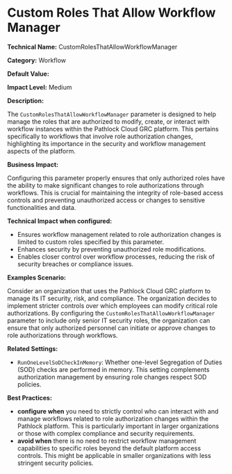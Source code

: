 # Custom Roles That Allow Workflow Manager

**Technical Name:** CustomRolesThatAllowWorkflowManager

**Category:** Workflow

**Default Value:**

**Impact Level:** Medium

**Description:**

The `CustomRolesThatAllowWorkflowManager` parameter is designed to help manage the roles that are authorized to modify, create, or interact with workflow instances within the Pathlock Cloud GRC platform. This pertains specifically to workflows that involve role authorization changes, highlighting its importance in the security and workflow management aspects of the platform.

**Business Impact:**

Configuring this parameter properly ensures that only authorized roles have the ability to make significant changes to role authorizations through workflows. This is crucial for maintaining the integrity of role-based access controls and preventing unauthorized access or changes to sensitive functionalities and data.

**Technical Impact when configured:**

- Ensures workflow management related to role authorization changes is limited to custom roles specified by this parameter.
- Enhances security by preventing unauthorized role modifications.
- Enables closer control over workflow processes, reducing the risk of security breaches or compliance issues.

**Examples Scenario:**

Consider an organization that uses the Pathlock Cloud GRC platform to manage its IT security, risk, and compliance. The organization decides to implement stricter controls over which employees can modify critical role authorizations. By configuring the `CustomRolesThatAllowWorkflowManager` parameter to include only senior IT security roles, the organization can ensure that only authorized personnel can initiate or approve changes to role authorizations through workflows.

**Related Settings:**

- `RunOneLevelSoDCheckInMemory`: Whether one-level Segregation of Duties (SOD) checks are performed in memory. This setting complements authorization management by ensuring role changes respect SOD policies.

**Best Practices:** 

- **configure when** you need to strictly control who can interact with and manage workflows related to role authorization changes within the Pathlock platform. This is particularly important in larger organizations or those with complex compliance and security requirements.
- **avoid when** there is no need to restrict workflow management capabilities to specific roles beyond the default platform access controls. This might be applicable in smaller organizations with less stringent security policies.